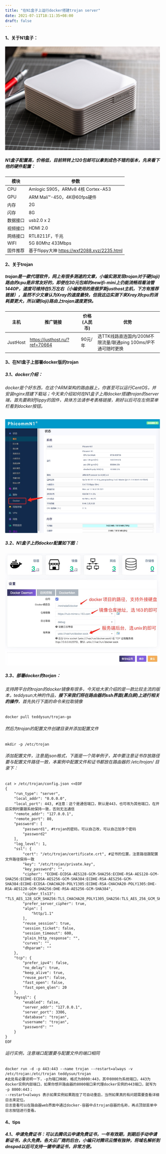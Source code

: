 ```yaml
---
title: "在N1盒子上运行docker搭建trojan server"
date: 2021-07-11T18:11:35+08:00
draft: false
---
```

#### 1、关于N1盒子：
![image](https://github.com/juvechina/juve.github.io/blob/image/741f9461ly1g0u2heavhxj212w0pyx6p.jpeg?raw=true#pic_left)
##### N1盒子配置高，价格低，目前转转上120包邮可以拿到成色不错的版本，先来看下他的硬件配置：

模块 | 参数
---|---
CPU | Amlogic S905，ARMv8 4核 Cortex-A53
GPU | ARM Mali™-450，4K@60fps硬件
内存 | 2G
闪存 | 8G
数据接口 | usb2.0 x 2
视频接口 | HDMI 2.0
网络接口 | RTL8211F，千兆
WIFI | 5G 80Mhz 433Mbps
固件推荐|基于flippy大神 https://wxf2088.xyz/2235.html
#### 2、关于trojan
##### trojan是一款代理软件，网上有很多测速的文章，小编实测发现trojan对于硬(laji)路由的cpu是非常友好的，即使在30元包邮的newifi-mini上仍能流畅观看油管1440P，速度可维持在5万左右（小编使用的是俄罗斯justhost主机，下方有推荐链接），虽然不少文章认为Xray的速度最快，但我这边实测下来Xray对cpu的消耗要更大，所以硬(laji)路由上trojan速度更快。

主机 | 推广链接 | 价格(人民币) | 优势
---|---|---|---
JustHost | https://justhost.ru/?ref=70664 | 90元/年 | 选TTK线路直连国内/200M不限流量/联通ping 100ms/IP不通可随时更换

#### 3、在N1盒子上部署docker版的trojan
##### 3.1、docker介绍：
###### docker是个好东西，在这个ARM架构的路由器上，你甚至可以运行CentOS，并安装nginx搭建下载站；今天来介绍如何在N1盒子上用docker搭建trojan的server端，首先要刷好flippy的固件，具体方法请参考表格链接，刷好以后可在左侧菜单栏看到docker按钮。
![image](https://github.com/juvechina/juve.github.io/blob/image/001.jpeg?raw=true#pic_left)
##### 3.2、N1盒子上的docker配置如下图：
![image](https://github.com/juvechina/juve.github.io/blob/image/002.jpeg?raw=true#pic_left)
##### 3.3、部署docker的torjan：
###### 支持跨平台的trojan的docker镜像有很多，今天给大家介绍的是一款比较主流的版本，teddysun大神的作品，**接下来我们将在路由器的ssh界面(黑白屏)上进行相关的操作**，首先执行下面的命令来拉取镜像
```
docker pull teddysun/trojan-go
```
###### 然后为trojan的配置文件创建目录并添加配置文件

```
mkdir -p /etc/trojan
```
###### 添加配置文件，注意是json格式，下面是一个简单例子，其中要注意证书存放路径要与配置文件路径一致，本案例中配置文件和证书都放在路由器的 /etc/trojan/ 目录下：

```
cat > /etc/trojan/config.json <<EOF
{
    "run_type": "server",
    "local_addr": "0.0.0.0",
    "local_port": 443, #注意：这个是通信端口，默认是443，也可改为其他端口，在开启实例时要跟系统保持一致，否则无法通信
    "remote_addr": "127.0.0.1",
    "remote_port": 80,
    "password": [
        "password1", #trojan的密码，可以自己改，可以自己加多个密码
        "password2"
    ],
    "log_level": 1,
    "ssl": {
        "cert": "/etc/trojan/certificate.crt", #证书的位置，注意路径跟配置文件路径保持一致
        "key": "/etc/trojan/private.key",
        "key_password": "", 
        "cipher": "ECDHE-ECDSA-AES128-GCM-SHA256:ECDHE-RSA-AES128-GCM-SHA256:ECDHE-ECDSA-AES256-GCM-SHA384:ECDHE-RSA-AES256-GCM-SHA384:ECDHE-ECDSA-CHACHA20-POLY1305:ECDHE-RSA-CHACHA20-POLY1305:DHE-RSA-AES128-GCM-SHA256:DHE-RSA-AES256-GCM-SHA384",
        "cipher_tls13": "TLS_AES_128_GCM_SHA256:TLS_CHACHA20_POLY1305_SHA256:TLS_AES_256_GCM_SHA384",
        "prefer_server_cipher": true,
        "alpn": [
            "http/1.1"
        ],
        "reuse_session": true,
        "session_ticket": false,
        "session_timeout": 600,
        "plain_http_response": "",
        "curves": "",
        "dhparam": ""
    },
    "tcp": {
        "prefer_ipv4": false,
        "no_delay": true,
        "keep_alive": true,
        "reuse_port": false,
        "fast_open": false,
        "fast_open_qlen": 20
    },
    "mysql": {
        "enabled": false,
        "server_addr": "127.0.0.1",
        "server_port": 3306,
        "database": "trojan",
        "username": "trojan",
        "password": ""
    }
}
EOF
```
###### 运行实例，注意端口配置要与配置文件的端口相同

```
docker run -d -p 443:443 --name trojan --restart=always -v /etc/trojan:/etc/trojan teddysun/trojan
#此处有必要说明一下，-p为端口映射，格式为8000:443，其中8000为系统端口，443为docker实例内部端口，如果你想开路由器的8000端口来代理docker实例的443端口，就写为 -p 8000:443；
--restart=always 表示如果实例如果跑挂了可自动重启，当然如果真的有问题需要查看详细日志来定位。
日志查看可以在路由器web界面中通过docker-容器中点trojan容器的名称，再点顶部菜单中日志按钮进行查看。
```
#### 4、tips
##### 4.1、申请免费证书：可以去腾讯云申请免费证书，一年有效期，到期后手动申请新证书，永久免费。各大云厂商的后台，小编只对腾讯云情有独钟，将域名解析到dnspod以后可支持一键申请证书，非常方便。
